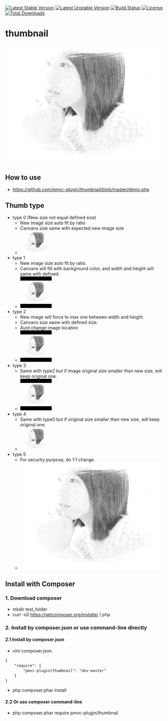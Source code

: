 [![Latest Stable Version](https://poser.pugx.org/pmvc-plugin/thumbnail/v/stable)](https://packagist.org/packages/pmvc-plugin/thumbnail) 
[![Latest Unstable Version](https://poser.pugx.org/pmvc-plugin/thumbnail/v/unstable)](https://packagist.org/packages/pmvc-plugin/thumbnail) 
[![Build Status](https://travis-ci.org/pmvc-plugin/thumbnail.svg?branch=master)](https://travis-ci.org/pmvc-plugin/thumbnail)
[![License](https://poser.pugx.org/pmvc-plugin/thumbnail/license)](https://packagist.org/packages/pmvc-plugin/thumbnail)
[![Total Downloads](https://poser.pugx.org/pmvc-plugin/thumbnail/downloads)](https://packagist.org/packages/pmvc-plugin/thumbnail) 

thumbnail
===============
<img src="demo/face.jpg">

## How to use
   * https://github.com/pmvc-plugin/thumbnail/blob/master/demo.php

## Thumb type
   * type 0 (New size not equal defined size)
      * New image size auto fit by ratio
      * Canvans size same with expected new image size
      * <img src="demo/face_new_0.png">
   * type 1
      * New image size auto fit by ratio.
      * Canvans will fill with background color, and width and height will same with defined.
      * <img src="demo/face_new_1.png">
   * type 2
      * New image will force to max one between width and height.
      * Canvans size same with defined size.
      * Auot change image location
      * <img src="demo/face_new_2.png">
   * type 3
      * Same with type2 but if image original size smaller than new size, will keep original one.
      * <img src="demo/face_new_3.png">
   * type 4
      * Same with type0 but if original size smaller than new size, will keep original one.
      * <img src="demo/face_new_4.png">
   * type 5
      * For security purpose, do 1:1 change. 
      * <img src="demo/face_new_5.png">


## Install with Composer
### 1. Download composer
   * mkdir test_folder
   * curl -sS https://getcomposer.org/installer | php

### 2. Install by composer.json or use command-line directly
#### 2.1 Install by composer.json
   * vim composer.json
```
{
    "require": {
        "pmvc-plugin/thumbnail": "dev-master"
    }
}
```
   * php composer.phar install

#### 2.2 Or use composer command-line
   * php composer.phar require pmvc-plugin/thumbnail

